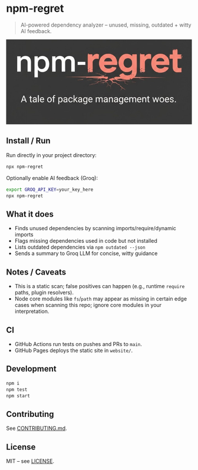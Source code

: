 # npm-regret

> AI-powered dependency analyzer – unused, missing, outdated + witty AI feedback.

![alt text](Gemini_Generated_Image_fn9di9fn9di9fn9.jpeg)

## Install / Run

Run directly in your project directory:

```bash
npx npm-regret
```

Optionally enable AI feedback (Groq):

```bash
export GROQ_API_KEY=your_key_here
npx npm-regret
```

## What it does

- Finds unused dependencies by scanning imports/require/dynamic imports
- Flags missing dependencies used in code but not installed
- Lists outdated dependencies via `npm outdated --json`
- Sends a summary to Groq LLM for concise, witty guidance

## Notes / Caveats

- This is a static scan; false positives can happen (e.g., runtime `require` paths, plugin resolvers).
- Node core modules like `fs`/`path` may appear as missing in certain edge cases when scanning this repo; ignore core modules in your interpretation.

## CI

- GitHub Actions run tests on pushes and PRs to `main`.
- GitHub Pages deploys the static site in `website/`.

## Development

```bash
npm i
npm test
npm start
```

## Contributing

See [CONTRIBUTING.md](CONTRIBUTING.md).

## License

MIT – see [LICENSE](LICENSE).
